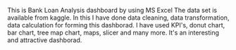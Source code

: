 This is Bank Loan Analysis dashboard by using MS Excel
The data set is available from kaggle.
In this I have done data cleaning, data transformation, data calculation for forming this dashborad.
I have used KPI's, donut chart, bar chart, tree map chart, maps, slicer and many more. 
It's an interesting and attractive dashborad.
